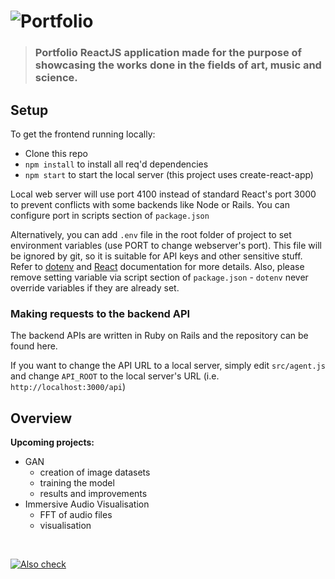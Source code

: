 # ![Portfolio](https://uiportfolioimages.s3.ap-south-1.amazonaws.com/r.png)


> ### Portfolio ReactJS application made for the purpose of showcasing the works done in the fields of art, music and science.

## Setup

To get the frontend running locally:

- Clone this repo
- `npm install` to install all req'd dependencies
- `npm start` to start the local server (this project uses create-react-app)

Local web server will use port 4100 instead of standard React's port 3000 to prevent conflicts with some backends like Node or Rails. You can configure port in scripts section of `package.json`
 
Alternatively, you can add `.env` file in the root folder of project to set environment variables (use PORT to change webserver's port). This file will be ignored by git, so it is suitable for API keys and other sensitive stuff. Refer to [dotenv](https://github.com/motdotla/dotenv) and [React](https://github.com/facebookincubator/create-react-app/blob/master/packages/react-scripts/template/README.md#adding-development-environment-variables-in-env) documentation for more details. Also, please remove setting variable via script section of `package.json` - `dotenv` never override variables if they are already set.  

### Making requests to the backend API

The backend APIs are written in Ruby on Rails and the repository can be found here.

If you want to change the API URL to a local server, simply edit `src/agent.js` and change `API_ROOT` to the local server's URL (i.e. `http://localhost:3000/api`)


## Overview

**Upcoming projects:**
- GAN
    - creation of image datasets
    - training the model
    - results and improvements
- Immersive Audio Visualisation
    - FFT of audio files
    - visualisation

<br />

[![Also check](https://sptfy.com/germination)](https://instagram.com/_amitesh_)
